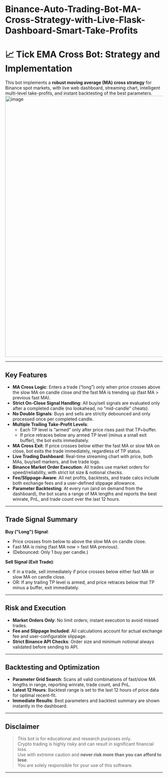 # Binance-Auto-Trading-Bot-MA-Cross-Strategy-with-Live-Flask-Dashboard-Smart-Take-Profits
# 📈 Tick EMA Cross Bot: Strategy and Implementation

This bot implements a **robust moving average (MA) cross strategy** for Binance spot markets, with live web dashboard, streaming chart, intelligent multi-level take-profits, and instant backtesting of the best parameters.
<img width="1178" height="832" alt="image" src="https://github.com/user-attachments/assets/c8cc59ab-ea11-4517-9da8-a4cd049c7f8d" />

---

## Key Features

- **MA Cross Logic**: Enters a trade (“long”) only when price crosses above the slow MA on candle close *and* the fast MA is trending up (fast MA > previous fast MA).
- **Strict On-Close Signal Handling**: All buy/sell signals are evaluated only after a completed candle (no lookahead, no “mid-candle” cheats).  
- **No Double Signals**: Buys and sells are strictly debounced and only processed once per completed candle.
- **Multiple Trailing Take-Profit Levels**:
    - Each TP level is “armed” only after price rises past that TP+buffer.
    - If price retraces below any armed TP level (minus a small exit buffer), the bot exits immediately.
- **MA Cross Exit**: If price crosses below either the fast MA or slow MA on close, bot exits the trade immediately, regardless of TP status.
- **Live Trading Dashboard**: Real-time streaming chart with price, both MAs, buy/sell markers, and live trade logs.
- **Binance Market Order Execution**: All trades use market orders for speed/reliability, with strict lot size & notional checks.
- **Fee/Slippage-Aware**: All net profits, backtests, and trade calcs include both exchange fees and a user-defined slippage allowance.
- **Parameter Backtesting**: At every run (and on demand from the dashboard), the bot scans a range of MA lengths and reports the best winrate, PnL, and trade count over the last 12 hours.

---

## Trade Signal Summary

**Buy ("Long") Signal**:
- Price crosses from below to above the slow MA on candle close.
- Fast MA is rising (fast MA now > fast MA previous).
- (Debounced: Only 1 buy per candle.)

**Sell Signal (Exit Trade)**:
- If in a trade, sell immediately if price crosses below either fast MA or slow MA on candle close.
- OR: If any trailing TP level is armed, and price retraces below that TP minus a buffer, exit immediately.

---

## Risk and Execution
- **Market Orders Only**: No limit orders; instant execution to avoid missed trades.
- **Fee and Slippage Included**: All calculations account for actual exchange fee and user-configurable slippage.
- **Strict Binance API Checks**: Order size and minimum notional always validated before sending to API.

---

## Backtesting and Optimization
- **Parameter Grid Search**: Scans all valid combinations of fast/slow MA lengths in range, reporting winrate, trade count, and PnL.
- **Latest 12 Hours**: Backtest range is set to the last 12 hours of price data for optimal recent-fit.
- **Immediate Results**: Best parameters and backtest summary are shown instantly in the dashboard.

---

## Disclaimer

> This bot is for educational and research purposes only.  
> Crypto trading is highly risky and can result in significant financial loss.  
> Use with extreme caution and **never risk more than you can afford to lose**.  
> You are solely responsible for your use of this software.

---
